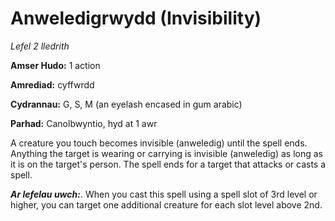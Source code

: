 # Anweledigrwydd (Invisibility)

*Lefel 2 lledrith*

**Amser Hudo:** 1 action

**Amrediad:** cyffwrdd

**Cydrannau:** G, S, M (an eyelash encased in gum arabic)

**Parhad:** Canolbwyntio, hyd at 1 awr

A creature you touch becomes invisible (anweledig) until the spell ends. Anything the target is wearing or carrying is invisible (anweledig) as long as it is on the target's person. The spell ends for a target that attacks or casts a spell.

***Ar lefelau uwch:***. When you cast this spell using a spell slot of 3rd level or higher, you can target one additional creature for each slot level above 2nd.